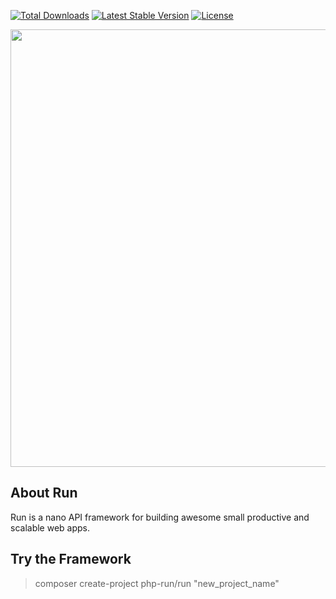 

<p align="center">

[//]: # (<a href="https://travis-ci.org/php-run/framework"><img src="https://travis-ci.org/php-run/framework.svg" alt="Build Status"></a>)
<a href="https://packagist.org/packages/php-run/framework"><img src="https://img.shields.io/packagist/dt/php-run/framework" alt="Total Downloads"></a>
<a href="https://packagist.org/packages/php-run/framework"><img src="https://img.shields.io/packagist/v/php-run/framework" alt="Latest Stable Version"></a>
<a href="https://packagist.org/packages/php-run/framework"><img src="https://img.shields.io/packagist/l/php-run/framework" alt="License"></a>
</p>

<p align="center"><a href="https://github.com/php-run/run" target="_blank">
<img src="https://user-images.githubusercontent.com/27627958/189930619-0ff61a80-76ce-4115-a683-326d3314688c.png" width="700">

</a></p>



## About Run

Run is a nano API framework for building awesome small productive and scalable web apps.
 
## Try the Framework 

> composer create-project php-run/run "new_project_name"